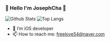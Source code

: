 ### 🤟 Hello I'm JosephCha 🤟
![Github Stats](https://github-readme-stats.vercel.app/api?username=joseph704&show_icons=true&theme=github_dark)
![Top Langs](https://github-readme-stats.vercel.app/api/top-langs/?username=joseph704&layout=compact&theme=github_dark&hide=python,HTML)
- 📱 I’m iOS developer
- 📫 How to reach me: freelove54@naver.com
